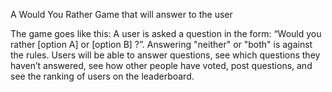 A Would You Rather Game that will answer to the user



The game goes like this: A user is asked a question in the form: “Would you rather [option A] or [option B] ?”. Answering "neither" or "both" is against the rules. 
Users will be able to answer questions, see which questions they haven’t answered, see how other people have voted, post questions, and see the ranking of users on the leaderboard.